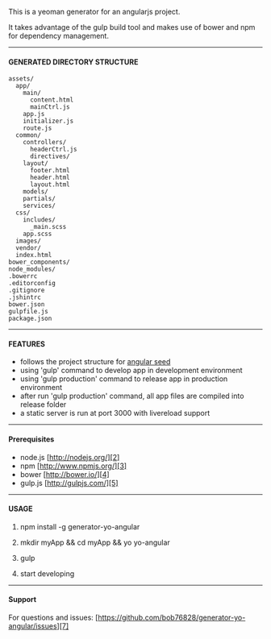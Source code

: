 This is a yeoman generator for an angularjs project.

It takes advantage of the gulp build tool and makes use of bower and npm for dependency management.

-----

#### GENERATED DIRECTORY STRUCTURE ####

    assets/
      app/
        main/
          content.html
          mainCtrl.js
        app.js
        initializer.js
        route.js
      common/
        controllers/
          headerCtrl.js
          directives/
        layout/
          footer.html
          header.html
          layout.html
        models/
        partials/
        services/
      css/
        includes/
          _main.scss
        app.scss
      images/
      vendor/
      index.html
    bower_components/    
    node_modules/
    .bowerrc
    .editorconfig
    .gitignore
    .jshintrc
    bower.json
    gulpfile.js
    package.json

-----

#### FEATURES ####
- follows the project structure for [angular seed][1]
- using 'gulp' command to develop app in development environment
- using 'gulp production' command to release app in production environment
- after run 'gulp production' command, all app files are compiled into release folder
- a static server is run at port 3000 with livereload support

-----

#### Prerequisites ####
- node.js [http://nodejs.org/][2]
- npm [http://www.npmjs.org/][3]
- bower [http://bower.io/][4]
- gulp.js [http://gulpjs.com/][5]

-----

#### USAGE ####
1) npm install -g generator-yo-angular

2) mkdir myApp && cd myApp && yo yo-angular

3) gulp

6) start developing

----

#### Support ####
For questions and issues: [https://github.com/bob76828/generator-yo-angular/issues][7]


  [1]: https://github.com/angular/angular-seed
  [2]: http://nodejs.org/
  [3]: http://www.npmjs.org/
  [4]: http://bower.io/
  [5]: http://gulpjs.com/
  [7]: https://github.com/henyojess/generator-gulp-ng/issues
